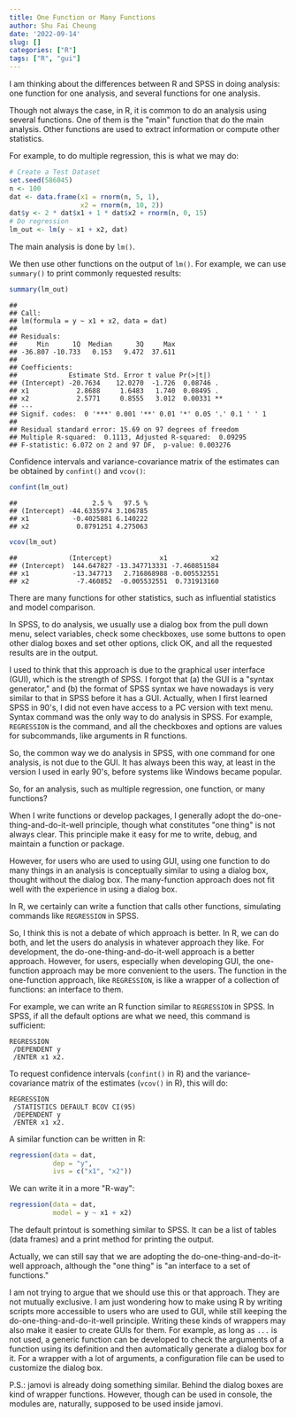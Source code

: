 ```yaml
---
title: One Function or Many Functions
author: Shu Fai Cheung
date: '2022-09-14'
slug: []
categories: ["R"]
tags: ["R", "gui"]
---
```



I am thinking about the differences
between R and SPSS in doing analysis:
one function for one analysis, and
several functions for one analysis.

Though not always the case, in R, it is
common to do an analysis using several
functions. One of them is the "main"
function that do the main analysis.
Other functions are used to extract
information or compute other statistics.

For example, to do multiple regression,
this is what we may do:


```r
# Create a Test Dataset
set.seed(586045)
n <- 100
dat <- data.frame(x1 = rnorm(n, 5, 1),
                  x2 = rnorm(n, 10, 2))
dat$y <- 2 * dat$x1 + 1 * dat$x2 + rnorm(n, 0, 15)
# Do regression
lm_out <- lm(y ~ x1 + x2, dat)
```

The main analysis is done by `lm()`.

We then use other functions on the
output of `lm()`. For example, we can use
`summary()` to print commonly requested
results:


```r
summary(lm_out)
```

```
## 
## Call:
## lm(formula = y ~ x1 + x2, data = dat)
## 
## Residuals:
##     Min      1Q  Median      3Q     Max 
## -36.807 -10.733   0.153   9.472  37.611 
## 
## Coefficients:
##             Estimate Std. Error t value Pr(>|t|)   
## (Intercept) -20.7634    12.0270  -1.726  0.08746 . 
## x1            2.8688     1.6483   1.740  0.08495 . 
## x2            2.5771     0.8555   3.012  0.00331 **
## ---
## Signif. codes:  0 '***' 0.001 '**' 0.01 '*' 0.05 '.' 0.1 ' ' 1
## 
## Residual standard error: 15.69 on 97 degrees of freedom
## Multiple R-squared:  0.1113,	Adjusted R-squared:  0.09295 
## F-statistic: 6.072 on 2 and 97 DF,  p-value: 0.003276
```

Confidence intervals and variance-covariance
matrix of the estimates can be obtained
by `confint()` and `vcov()`:


```r
confint(lm_out)
```

```
##                   2.5 %   97.5 %
## (Intercept) -44.6335974 3.106785
## x1           -0.4025881 6.140222
## x2            0.8791251 4.275063
```

```r
vcov(lm_out)
```

```
##             (Intercept)            x1           x2
## (Intercept)  144.647827 -13.347713331 -7.460851584
## x1           -13.347713   2.716868988 -0.005532551
## x2            -7.460852  -0.005532551  0.731913160
```

There are many functions for other statistics,
such as influential statistics and model
comparison.

In SPSS, to do analysis, we usually use a
dialog box from the pull down menu,
select variables, check some checkboxes,
use some buttons to open other dialog
boxes and set other options, click OK,
and all the requested results are in
the output.

I used to think that this approach is
due to the graphical user interface (GUI),
which is the strength of SPSS. I forgot
that (a) the GUI is a "syntax generator,"
and (b) the format of SPSS syntax we have
nowadays is very similar to that in SPSS
before it has a GUI. Actually, when I
first learned SPSS in 90's, I did not even have
access to a PC version with text menu.
Syntax command was the only way to do analysis
in SPSS. For example, `REGRESSION` is
the command, and all the checkboxes
and options are values for subcommands,
like arguments in R functions.

So, the common way we do analysis in
SPSS, with one command for one analysis,
is not due to the GUI. It has always been
this way, at least in the version I used
in early 90's, before systems like Windows
became popular.

So, for an analysis, such as multiple
regression, one function, or many functions?

When I write functions or develop packages,
I generally adopt the
do-one-thing-and-do-it-well principle,
though what constitutes "one thing"
is not always clear. This principle make
it easy for me to write, debug, and
maintain a function or package.

However, for users who are used to using
GUI, using one function to do many things
in an analysis is conceptually similar
to using a dialog box, thought without
the dialog box.
The many-function approach does not fit
well with the experience in using a dialog box.

In R, we certainly can write a function
that calls other functions, simulating
commands like `REGRESSION` in SPSS.

So, I think this is not a debate
of which approach is better. In R, we
can do both, and let the users do analysis
in whatever approach they like. For
development, the do-one-thing-and-do-it-well
approach is a better approach. However,
for users, especially when developing
GUI, the one-function approach may be
more convenient to the users. The function
in the one-function approach, like
`REGRESSION`, is like a wrapper of
a collection of functions: an interface
to them.

For example, we can write an R function
similar to `REGRESSION` in SPSS. In SPSS,
if all the default options are what we need,
this command is sufficient:

```
REGRESSION
 /DEPENDENT y
 /ENTER x1 x2.
```

To request confidence intervals
(`confint()` in R) and the variance-covariance
matrix of the estimates (`vcov()` in R),
this will do:

```
REGRESSION
 /STATISTICS DEFAULT BCOV CI(95)
 /DEPENDENT y
 /ENTER x1 x2.
```

A similar function can be written in R:


```r
regression(data = dat,
           dep = "y",
           ivs = c("x1", "x2"))
```

We can write it in a more "R-way":


```r
regression(data = dat,
           model = y ~ x1 + x2)
```

The default printout is something similar to
SPSS. It can be a list of tables (data frames)
and a print method for printing the output.

Actually, we can still say
that we are adopting the do-one-thing-and-do-it-well
approach, although the "one thing" is
"an interface to a set of functions."

I am not trying to argue that we should
use this or that approach. They are not
mutually exclusive. I am just
wondering how
to make using R by writing scripts more
accessible to users who are used to GUI,
while still keeping the
do-one-thing-and-do-it-well principle.
Writing these kinds of wrappers may also
make it easier to create GUIs for them.
For example, as long as `...` is not
used, a generic function can be developed
to check the arguments of a function
using its definition and then
automatically generate a dialog
box for it. For a wrapper with
a lot of arguments, a configuration
file can be used to customize the
dialog box.

P.S.: jamovi is already doing something
similar. Behind the dialog boxes are
kind of wrapper functions. However,
though can be used in console, the
modules are, naturally, supposed to be
used inside jamovi.
